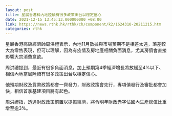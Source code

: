 ```yaml
---
layout: post
title: 星展香港料內地陸續有很多政策出台以穩定信心
date: 2021-12-15 13:45:13.000000000 +08:00
link: https://news.rthk.hk/rthk/ch/component/k2/1624310-20211215.htm
categories: rthk
---
```


星展香港高級經濟師周洪禮表示，內地11月數據與市場預期不是相差太遠，落差較大為零售表現，但可以理解，因為有疫情及房地產相關負面消息，尤其房價會直接影響大宗消費意欲。

周洪禮提到，最近有很多負面消息，加上預期第4季經濟增長將放緩至4%以下、相信內地當局陸續有很多政策出台以穩定信心。

他預期財政及貨幣政策都會一齊發力，財政政策會先行，專項債發行及審批都會加快，相信首季基建項目將有起色。

周洪禮指，透過財政政策前置以提振經濟，將令明年財政赤字佔國內生產總值比重增至逾3%。

